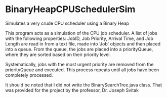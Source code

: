 # BinaryHeapCPUSchedulerSim
Simulates a very crude CPU scheduler using a Binary Heap

 This program acts as a simulation of the CPU job scheduler. A list of jobs with the following properties:
 JobID, Job Priority, Arrival Time, and Job Length are read in from a text file, made into 'Job' objects
 and then placed into a queue. From the queue, the jobs are placed into a priorityQueue, where they are
 sorted based on their priority level.
  
 Systematically, jobs with the most urgent priority are removed from the priorityQueue and executed.
 This process repeats until all jobs have been completely processed.
  
 It should be noted that I did not write the BinarySearchTree.java class. That was provided for the project by 
 the professor, Dr. Joseph Svitak
